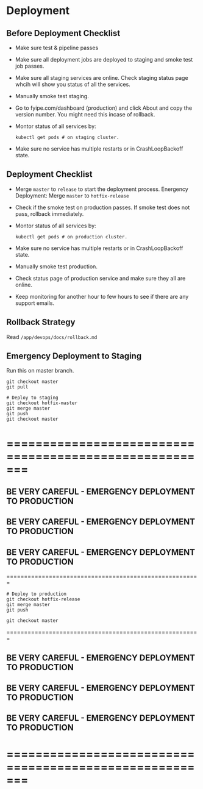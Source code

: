 # Deployment

## Before Deployment Checklist

-   Make sure test & pipeline passes
-   Make sure all deployment jobs are deployed to staging and smoke test job passes.
-   Make sure all staging services are online. Check staging status page whcih will show you status of all the services.
-   Manually smoke test staging.
-   Go to fyipe.com/dashboard (production) and click About and copy the version number. You might need this incase of rollback.
-   Montor status of all services by:

    ```
    kubectl get pods # on staging cluster.
    ```

-   Make sure no service has multiple restarts or in CrashLoopBackoff state.

## Deployment Checklist

-   Merge `master` to `release` to start the deployment process. Energency Deployment: Merge `master` to `hotfix-release`
-   Check if the smoke test on production passes. If smoke test does not pass, rollback immediately.
-   Montor status of all services by:

    ```
    kubectl get pods # on production cluster.
    ```

-   Make sure no service has multiple restarts or in CrashLoopBackoff state.

-   Manually smoke test production.
-   Check status page of production service and make sure they all are online.
-   Keep monitoring for another hour to few hours to see if there are any support emails.

## Rollback Strategy

Read `/app/devops/docs/rollback.md`

## Emergency Deployment to Staging

Run this on master branch.

```
git checkout master
git pull

# Deploy to staging
git checkout hotfix-master
git merge master
git push
git checkout master
```


=======================================================
=======================================================
## BE VERY CAREFUL - EMERGENCY DEPLOYMENT TO PRODUCTION
## BE VERY CAREFUL - EMERGENCY DEPLOYMENT TO PRODUCTION
## BE VERY CAREFUL - EMERGENCY DEPLOYMENT TO PRODUCTION
=======================================================

```
# Deploy to production
git checkout hotfix-release
git merge master
git push

git checkout master
```

=======================================================
## BE VERY CAREFUL - EMERGENCY DEPLOYMENT TO PRODUCTION
## BE VERY CAREFUL - EMERGENCY DEPLOYMENT TO PRODUCTION
## BE VERY CAREFUL - EMERGENCY DEPLOYMENT TO PRODUCTION
=======================================================
=======================================================
